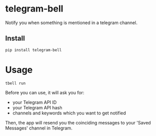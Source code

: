 # telegram-bell

Notify you when something is mentioned in a telegram channel.

## Install

    pip install telegram-bell

# Usage

    tbell run

Before you can use, it will ask you for:
    
- your Telegram API ID
- your Telegram API hash
- channels and keywords which you want to get notified

Then, the app will resend you the coinciding messages to your 'Saved Messages' channel
in Telegram.